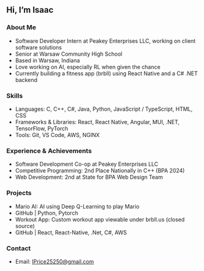 ## Hi, I’m Isaac

### About Me
- Software Developer Intern at Peakey Enterprises LLC, working on client software solutions
- Senior at Warsaw Community High School
- Based in Warsaw, Indiana
- Love working on AI, especially RL when given the chance
- Currently building a fitness app (brbll) using React Native and a C# .NET backend

### Skills
- Languages: C, C++, C#, Java, Python, JavaScript / TypeScript, HTML, CSS 
- Frameworks & Libraries: React, React Native, Angular, MUI, .NET, TensorFlow, PyTorch
- Tools: Git, VS Code, AWS, NGINX

### Experience & Achievements
- Software Development Co-op at Peakey Enterprises LLC
- Competitive Programming: 2nd Place Nationally in C++ (BPA 2024)
- Web Development: 2nd at State for BPA Web Design Team

### Projects
- Mario AI: AI using Deep Q-Learning to play Mario
- GitHub | Python, Pytorch
- Workout App: Custom workout app viewable under brbll.us (closed source)
- GitHub | React, React-Native, .Net, C#, AWS

### Contact
- Email: IPrice25250@gmail.com
